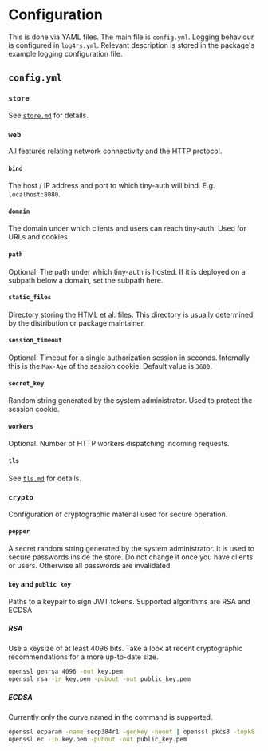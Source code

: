 # Configuration

This is done via YAML files. The main file is `config.yml`. Logging behaviour
is configured in `log4rs.yml`. Relevant description is stored in the package's
example logging configuration file.

## `config.yml`

### `store`

See [`store.md`](store.md) for details.

### `web`

All features relating network connectivity and the HTTP protocol.

#### `bind`

The host / IP address and port to which tiny-auth will bind.
E.g. `localhost:8080`.

#### `domain`

The domain under which clients and users can reach tiny-auth. Used for URLs
and cookies.

#### `path`

Optional. The path under which tiny-auth is hosted. If it is deployed on a
subpath below a domain, set the subpath here.

#### `static_files`

Directory storing the HTML et al. files. This directory is usually determined
by the distribution or package maintainer.

#### `session_timeout`

Optional. Timeout for a single authorization session in seconds. Internally this
is the `Max-Age` of the session cookie. Default value is `3600`.

#### `secret_key`

Random string generated by the system administrator. Used to protect the
session cookie.

#### `workers`

Optional. Number of HTTP workers dispatching incoming requests.

#### `tls`

See [`tls.md`](tls.md) for details.

### `crypto`

Configuration of cryptographic material used for secure operation.

#### `pepper`

A secret random string generated by the system administrator. It is used to
secure passwords inside the store. Do not change it once you have clients or
users. Otherwise all passwords are invalidated.

#### `key` and `public key`

Paths to a keypair to sign JWT tokens. Supported algorithms are RSA and ECDSA

##### RSA

Use a keysize of at least 4096 bits. Take a look at recent cryptographic
recommendations for a more up-to-date size.

```bash
openssl genrsa 4096 -out key.pem
openssl rsa -in key.pem -pubout -out public_key.pem
```

##### ECDSA

Currently only the curve named in the command is supported.

```bash
openssl ecparam -name secp384r1 -genkey -noout | openssl pkcs8 -topk8 -nocrypt -out key.pem
openssl ec -in key.pem -pubout -out public_key.pem
```

